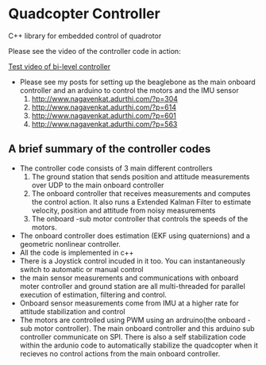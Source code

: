 # Quadcopter Controller
C++ library for embedded control of quadrotor

Please see the video of the controller code in action:

[Test video of bi-level controller](https://www.youtube.com/watch?v=SFXgEcob1RA)

- Please see my posts for setting up the beaglebone as the main onboard controller and an arduino to control the motors and the IMU sensor
  1. http://www.nagavenkat.adurthi.com/?p=304
  2. http://www.nagavenkat.adurthi.com/?p=614
  3. http://www.nagavenkat.adurthi.com/?p=601
  4. http://www.nagavenkat.adurthi.com/?p=563

## A brief summary of the controller codes

- The controller code consists of 3 main different controllers
  1. The ground station that sends position and attitude measurements over UDP to the main onboard controller
  2. The onboard controller that receives measurements and computes the control action. It also runs a Extended Kalman Filter to estimate velocity, position and attitude from noisy measurements
  3. The onboard -sub motor controller that controls the speeds of the motors. 
- The onboard controller does estimation (EKF using quaternions) and a geometric nonlinear controller.
- All the code is implemented in c++
- There is a Joystick control incuded in it too. You can instantaneously switch to automatic or manual control
- the main sensor measurements and communications with onboard moter controller and ground station are all multi-threaded for parallel execution of estimation, filtering and control.
- Onboard sensor measurements come from IMU at a higher rate for attitude stabilization and control
- The motors are controlled using PWM using an ardruino(the onboard -sub motor controller).  The main onboard controller and this arduino sub controller communicate on SPI. There is also a self stabilization code within the ardunio code to automatically stabilize the quadcopter when it recieves no control actions from the main onboard controller.
